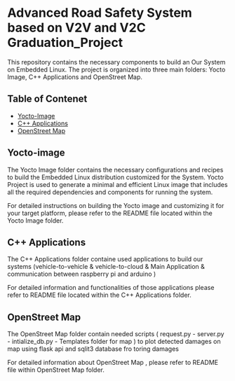 # Advanced Road Safety System based on V2V and V2C Graduation_Project
This repository contains the necessary components to build an Our System on Embedded Linux. The project is organized into three main folders: Yocto Image, C++ Applications and OpenStreet Map.

## Table of Contenet 

   - [Yocto-Image](https://github.com/MariamReda25/Graduation_Project/tree/157d8279c205ab88b2c810da7cc742985eba0954/Yocto-image)
   - [C++ Applications](https://github.com/MariamReda25/Graduation_Project/tree/72abd4bbaed951cacf6dd190cba14f200e823133/C%2B%2BApplications/Vehicel-To-Vehicle)
   - [OpenStreet Map](https://github.com/MariamReda25/Graduation_Project/tree/6c9fa09b0c606fc36b8fc432b4e0a2e94f5720a9/OpenStreet%20Map)
     
## Yocto-image

The Yocto Image folder contains the necessary configurations and recipes to build the Embedded Linux distribution customized for the System. Yocto Project is used to generate a minimal and efficient Linux image that includes all the required dependencies and components for running the system.

For detailed instructions on building the Yocto image and customizing it for your target platform, please refer to the README file located within the Yocto Image folder.


## C++ Applications 

The C++ Applications folder containe used applications to build our systems (vehicle-to-vehicle & vehicle-to-cloud & Main Application & communication between raspberry pi and arduino )

For detailed information and functionalities of those applications please refer to  README file located within the C++ Applications folder.

## OpenStreet Map 

The OpenStreet Map folder contain needed scripts ( request.py - server.py - intialize_db.py - Templates folder for map ) to plot detected damages on map using flask api and sqlit3 database fro toring damages 

For detailed information about OpenStreet Map , please refer to README file within OpenStreet Map folder.
